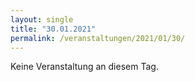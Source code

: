 ```yaml
---
layout: single
title: "30.01.2021"
permalink: /veranstaltungen/2021/01/30/
---
```


Keine Veranstaltung an diesem Tag.
